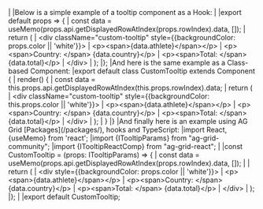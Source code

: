 <framework-specific-section frameworks="react">
|
|Below is a simple example of a tooltip component as a Hook:
|
</framework-specific-section>

<framework-specific-section frameworks="react">
<snippet transform={false} language="jsx">
|export default props => {
|    const data = useMemo(props.api.getDisplayedRowAtIndex(props.rowIndex).data, []);
|    return (
|        &lt;div className="custom-tooltip" style={{backgroundColor: props.color || 'white'}}>
|            &lt;p>&lt;span>{data.athlete}&lt;/span>&lt;/p>
|            &lt;p>&lt;span>Country: &lt;/span> {data.country}&lt;/p>
|            &lt;p>&lt;span>Total: &lt;/span> {data.total}&lt;/p>
|        &lt;/div>
|    );
|};
</snippet>
</framework-specific-section>

<framework-specific-section frameworks="react">
|And here is the same example as a Class-based Component:
</framework-specific-section>

<framework-specific-section frameworks="react">
<snippet transform={false} language="jsx">
|export default class CustomTooltip extends Component {
|    render() {
|        const data = this.props.api.getDisplayedRowAtIndex(this.props.rowIndex).data;
|        return (
|            &lt;div className="custom-tooltip" style={{backgroundColor: this.props.color || 'white'}}>
|                &lt;p>&lt;span>{data.athlete}&lt;/span>&lt;/p>
|                &lt;p>&lt;span>Country: &lt;/span> {data.country}&lt;/p>
|                &lt;p>&lt;span>Total: &lt;/span> {data.total}&lt;/p>
|            &lt;/div>
|        );
|    }
|}
</snippet>
</framework-specific-section>

<framework-specific-section frameworks="react">
|And finally here is an example using AG Grid [Packages](/packages/), hooks and TypeScript:
</framework-specific-section>

<framework-specific-section frameworks="react">
<snippet transform={false} language="jsx">
|import React, {useMemo} from 'react';
|import {ITooltipParams} from "ag-grid-community";
|import {ITooltipReactComp} from "ag-grid-react";
|
|const CustomTooltip = (props: ITooltipParams) => {
|    const data = useMemo(props.api.getDisplayedRowAtIndex(props.rowIndex).data, []);
|    
|    return (
|        &lt;div style={{backgroundColor: props.color || 'white'}}>
|                &lt;p>&lt;span>{data.athlete}&lt;/span>&lt;/p>
|                &lt;p>&lt;span>Country: &lt;/span> {data.country}&lt;/p>
|                &lt;p>&lt;span>Total: &lt;/span> {data.total}&lt;/p>
|        &lt;/div>
|    );
|};
|
|export default CustomTooltip;
</snippet>
</framework-specific-section>